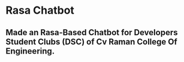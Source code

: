 # Rasa Chatbot
## Made an Rasa-Based Chatbot for Developers Student Clubs (DSC) of Cv Raman College Of Engineering.
